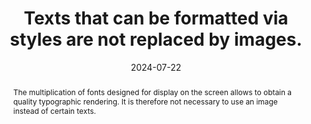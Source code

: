---
title: Texts that can be formatted via styles are not replaced by images.
abstract: The multiplication of fonts designed for display on the screen allows to obtain a quality typographic rendering. It is therefore not necessary to use an image instead of certain texts.
categories:
  - Presentation
agrege: O4182-E062
opquast: 4 182
indiceebook: "62"
description: Rule  062
before: "061"
weight: "62"
after: "063"
actif: "1"
layout: rules
date: 2024-07-22
tags:
  - View
  - Usability
  - Readability
objectif:
  - Facilitate the adaptation of rendering to media (mobile or otherwise) or to the needs of readers (expanding the size of the characters, changing colors, police, fat, justification, etc.
  - Improve accessibility of content to readers with disabilities.
  - Improve the inclusion of content by search engines specific to reading software.
Meo:
  - Use formatted HTML text using CSS styles (especially downloadable or Web font fonts)
Controle:
  - "This verification requires a visual review of the pages to identify images containing only text and to evaluate whether a CSS formatting would have made it possible to obtain a rendering. For each page containing&nbsp;: Review images (HTML and possibly CSS background images used to simulate a partial texture&nbsp;: scroll, notebook sheet, etc.). Make sure that the textual images correspond only to formatting that cannot be obtained through CSS styles. Are excluded from this requirement&nbsp;: logos, promotional graphics."
epubcheck: null
ace: null
humancheck: true
ReadiumGoToolkit: null
Source:
  - Opquast
Referentiel:
  - N/A
steps:
  - Design
  - Crafting
  - Development
---